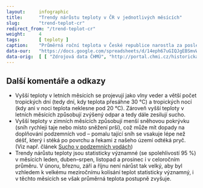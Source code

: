 ```yaml
---
layout:     infographic
title:      "Trendy nárůstu teploty v ČR v jednotlivých měsících"
slug:       "trend-teplot-cr"
redirect_from: "/trend-teplot-cr"
weight:     4
tags:       [ teploty ]
caption:    "Průměrná roční teplota v České republice narostla za posledních 58 let o 2 °C. Trendy v oteplování jednotlivých měsíců jsou však různé. Největší nárůst teplot je v lednu, červenci a srpnu &ndash; tyto měsíce se mezi roky 1961 až 2018 oteplily o více než 2,6 °C."
data-our:   "https://docs.google.com/spreadsheets/d/14eph67uGIQJgEBSmvWAufdRY49sI3JFq9G9_lH8G7h4/edit?usp=sharing"
data-orig:	[ [ "Zdrojová data ČHMÚ", "http://portal.chmi.cz/historicka-data/pocasi/uzemni-teploty" ] ]
---
```


## Další komentáře a odkazy

* Vyšší teploty v letních měsících se projevují jako vlny veder a větší počet tropických dní (tedy dní, kdy teplota přesáhne 30 °C) a tropických nocí (kdy ani v noci teplota neklesne pod 20 °C). Zároveň vyšší teploty v letních měsících způsobují zvýšený odpar a tedy dále zesilují sucho.
* Vyšší teploty v zimních měsících způsobují menší sněhovou pokrývku (sníh rychleji taje nebo místo sněžení prší), což může mít dopady na doplňování podzemních vod – pomalu tající sníh se vsakuje lépe než déšť, který i stéká po povrchu a řekami z našeho území odtéká pryč. (Viz např. článek [Sucho v podzemních vodách](https://www.vtei.cz/2015/08/hydrologicke-sucho-v-podzemnich-vodach/))
* Trendy nárůstu teploty jsou statisticky významné (se spolehlivostí 95 %) v měsících leden, duben–srpen, listopad a prosinec i v celoročním průměru. V únoru, březnu, září a říjnu není nárůst tak velký, aby byl vzhledem k velkému meziročnímu kolísání teplot statisticky významný, i v těchto měsících se však průměrná teplota postupně zvyšuje.
